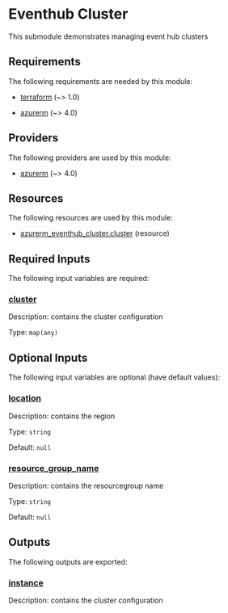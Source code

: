 # Eventhub Cluster

This submodule demonstrates managing event hub clusters

<!-- BEGIN_TF_DOCS -->
## Requirements

The following requirements are needed by this module:

- <a name="requirement_terraform"></a> [terraform](#requirement\_terraform) (~> 1.0)

- <a name="requirement_azurerm"></a> [azurerm](#requirement\_azurerm) (~> 4.0)

## Providers

The following providers are used by this module:

- <a name="provider_azurerm"></a> [azurerm](#provider\_azurerm) (~> 4.0)

## Resources

The following resources are used by this module:

- [azurerm_eventhub_cluster.cluster](https://registry.terraform.io/providers/hashicorp/azurerm/latest/docs/resources/eventhub_cluster) (resource)

## Required Inputs

The following input variables are required:

### <a name="input_cluster"></a> [cluster](#input\_cluster)

Description: contains the cluster configuration

Type: `map(any)`

## Optional Inputs

The following input variables are optional (have default values):

### <a name="input_location"></a> [location](#input\_location)

Description: contains the region

Type: `string`

Default: `null`

### <a name="input_resource_group_name"></a> [resource\_group\_name](#input\_resource\_group\_name)

Description: contains the resourcegroup name

Type: `string`

Default: `null`

## Outputs

The following outputs are exported:

### <a name="output_instance"></a> [instance](#output\_instance)

Description: contains the cluster configuration
<!-- END_TF_DOCS -->

